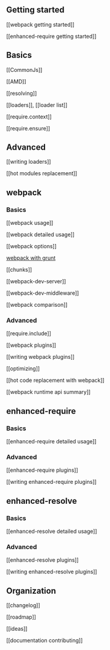 ## Getting started

[[webpack getting started]]

[[enhanced-require getting started]]

## Basics

[[CommonJs]]

[[AMD]]

[[resolving]]

[[loaders]],
[[loader list]]

[[require.context]]

[[require.ensure]]

## Advanced

[[writing loaders]]

[[hot modules replacement]]

## webpack

### Basics

[[webpack usage]]

[[webpack detailed usage]]

[[webpack options]]

[webpack with grunt](https://github.com/webpack/grunt-webpack)

[[chunks]]

[[webpack-dev-server]]

[[webpack-dev-middleware]]

[[webpack comparison]]

### Advanced

[[require.include]]

[[webpack plugins]]

[[writing webpack plugins]]

[[optimizing]]

[[hot code replacement with webpack]]

[[webpack runtime api summary]]

## enhanced-require

### Basics

[[enhanced-require detailed usage]]

### Advanced

[[enhanced-require plugins]]

[[writing enhanced-require plugins]]

## enhanced-resolve

### Basics

[[enhanced-resolve detailed usage]]

### Advanced

[[enhanced-resolve plugins]]

[[writing enhanced-resolve plugins]]

## Organization

[[changelog]]

[[roadmap]]

[[ideas]]

[[documentation contributing]]